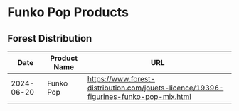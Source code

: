 # Funko Pop Products

## Forest Distribution
| Date | Product Name | URL |
|------|--------------|-----|
| 2024-06-20 | Funko Pop | https://www.forest-distribution.com/jouets-licence/19396-figurines-funko-pop-mix.html | 